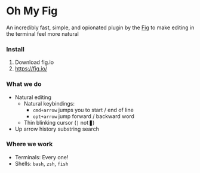 # Oh My Fig

An incredibly fast, simple, and opionated plugin by the [Fig](https://fig.io?ref=github) to make editing in the terminal feel more natural

### Install
1. Download fig.io
2. https://fig.io/

### What we do
* Natural editing
  * Natural keybindings:
    *  `cmd+arrow` jumps you to start / end of line
    *  `opt+arrow` jump forward / backward word
  *  Thin blinking cursor (`|` not `▊`)
* Up arrow history substring search



### Where we work
* Terminals: Every one!
* Shells: `bash`, `zsh`, `fish`


